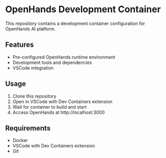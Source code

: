 # OpenHands Development Container

This repository contains a development container configuration for OpenHands AI platform.

## Features
- Pre-configured OpenHands runtime environment
- Development tools and dependencies
- VSCode integration

## Usage
1. Clone this repository
2. Open in VSCode with Dev Containers extension
3. Wait for container to build and start
4. Access OpenHands at http://localhost:3000

## Requirements
- Docker
- VSCode with Dev Containers extension
- Git
